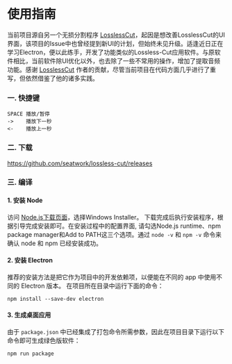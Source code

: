 # 使用指南

当前项目源自另一个无损分割程序 [LosslessCut](https://github.com/mifi/lossless-cut)，起因是想改善LosslessCut的UI界面，该项目的Issue中也曾经提到新UI的计划，但始终未见升级。适逢近日正在学习Electron，便以此练手，开发了功能类似的Lossless-Cut应用软件。与原软件相比，当前软件除UI优化以外，也去除了一些不常用的操作，增加了提取音频功能。感谢 [LosslessCut](https://github.com/mifi/lossless-cut) 作者的贡献，尽管当前项目在代码方面几乎进行了重写，但依然借鉴了他的诸多实践。

### 一. 快捷键
```
SPACE 播放/暂停
->    播放下一秒
<-    播放上一秒
```

### 二. 下载

https://github.com/seatwork/lossless-cut/releases

### 三. 编译

#### 1. 安装 Node

访问 [Node.js下载页面](https://nodejs.org/en/download)，选择Windows Installer。 下载完成后执行安装程序，根据引导完成安装即可。在安装过程中的配置界面, 请勾选Node.js runtime、npm package manager和Add to PATH这三个选项。通过 `node -v` 和 `npm -v` 命令来确认 node 和 npm 已经安装成功。

#### 2. 安装 Electron

推荐的安装方法是把它作为项目中的开发依赖项，以便能在不同的 app 中使用不同的 Electron 版本。 在项目所在目录中运行下面的命令：
```
npm install --save-dev electron
```

#### 3. 生成桌面应用

由于 `package.json` 中已经集成了打包命令所需参数，因此在项目目录下运行以下命令即可生成绿色版软件：
```
npm run package
```
